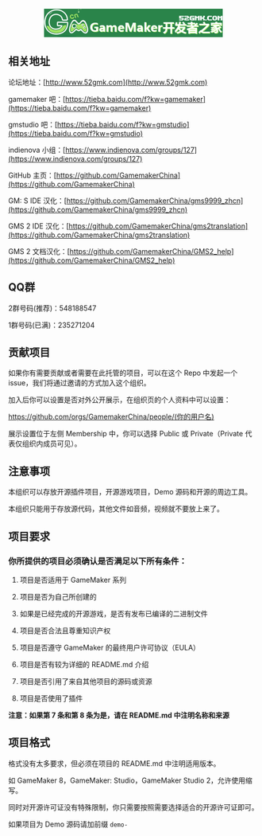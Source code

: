 <p align="center"><img src="https://raw.githubusercontent.com/GamemakerChina/gamemakerchina.github.io/master/logo-green.png" /></p>

## 相关地址

论坛地址：[http://www.52gmk.com](http://www.52gmk.com)

gamemaker 吧：[https://tieba.baidu.com/f?kw=gamemaker](https://tieba.baidu.com/f?kw=gamemaker)

gmstudio 吧：[https://tieba.baidu.com/f?kw=gmstudio](https://tieba.baidu.com/f?kw=gmstudio)

indienova 小组：[https://www.indienova.com/groups/127](https://www.indienova.com/groups/127)

GitHub 主页：[https://github.com/GamemakerChina](https://github.com/GamemakerChina)

GM: S IDE 汉化：[https://github.com/GamemakerChina/gms9999_zhcn](https://github.com/GamemakerChina/gms9999_zhcn)

GMS 2 IDE 汉化：[https://github.com/GamemakerChina/gms2translation](https://github.com/GamemakerChina/gms2translation)

GMS 2 文档汉化：[https://github.com/GamemakerChina/GMS2_help](https://github.com/GamemakerChina/GMS2_help)

## QQ群

2群号码(推荐)：548188547

1群号码(已满)：235271204

## 贡献项目

如果你有需要贡献或者需要在此托管的项目，可以在这个 Repo 中发起一个 issue，我们将通过邀请的方式加入这个组织。

加入后你可以设置是否对外公开展示，在组织页的个人资料中可以设置：

https://github.com/orgs/GamemakerChina/people/(你的用户名)

展示设置位于左侧 Membership 中，你可以选择 Public 或 Private（Private 代表仅组织内成员可见）。

## 注意事项

本组织可以存放开源插件项目，开源游戏项目，Demo 源码和开源的周边工具。

本组织只能用于存放源代码，其他文件如音频，视频就不要放上来了。

## 项目要求

### 你所提供的项目必须确认是否满足以下所有条件：

 1. 项目是否适用于 GameMaker 系列
 
 2. 项目是否为自己所创建的
 
 3. 如果是已经完成的开源游戏，是否有发布已编译的二进制文件
 
 4. 项目是否合法且尊重知识产权
 
 5. 项目是否遵守 GameMaker 的最终用户许可协议（EULA）
 
 6. 项目是否有较为详细的 README.md 介绍
 
 7. 项目是否引用了来自其他项目的源码或资源
 
 8. 项目是否使用了插件
 
**注意：如果第 7 条和第 8 条为是，请在 README.md 中注明名称和来源**

## 项目格式

格式没有太多要求，但必须在项目的 README.md 中注明适用版本。

如 GameMaker 8，GameMaker: Studio，GameMaker Studio 2，允许使用缩写。

同时对开源许可证没有特殊限制，你只需要按照需要选择适合的开源许可证即可。

如果项目为 Demo 源码请加前缀 `demo-`
